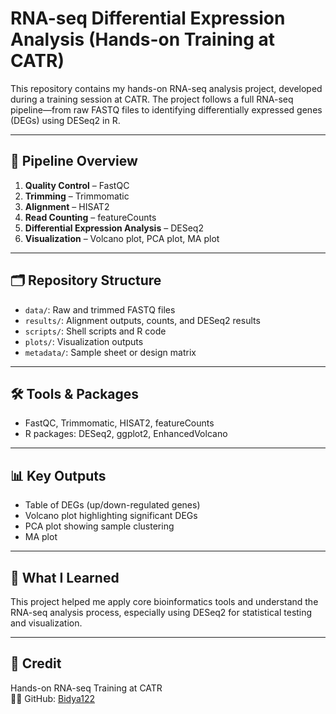 # RNA-seq Differential Expression Analysis (Hands-on Training at CATR)

This repository contains my hands-on RNA-seq analysis project, developed during a training session at CATR. The project follows a full RNA-seq pipeline—from raw FASTQ files to identifying differentially expressed genes (DEGs) using DESeq2 in R.

---

## 🧪 Pipeline Overview

1. **Quality Control** – FastQC  
2. **Trimming** – Trimmomatic  
3. **Alignment** – HISAT2  
4. **Read Counting** – featureCounts  
5. **Differential Expression Analysis** – DESeq2  
6. **Visualization** – Volcano plot, PCA plot, MA plot

---

## 🗂️ Repository Structure

- `data/`: Raw and trimmed FASTQ files  
- `results/`: Alignment outputs, counts, and DESeq2 results  
- `scripts/`: Shell scripts and R code  
- `plots/`: Visualization outputs  
- `metadata/`: Sample sheet or design matrix

---

## 🛠️ Tools & Packages

- FastQC, Trimmomatic, HISAT2, featureCounts  
- R packages: DESeq2, ggplot2, EnhancedVolcano

---

## 📊 Key Outputs

- Table of DEGs (up/down-regulated genes)  
- Volcano plot highlighting significant DEGs  
- PCA plot showing sample clustering  
- MA plot

---

## 🎯 What I Learned

This project helped me apply core bioinformatics tools and understand the RNA-seq analysis process, especially using DESeq2 for statistical testing and visualization.

---

## 📎 Credit

Hands-on RNA-seq Training at CATR  
👩‍💻 GitHub: [Bidya122](https://github.com/Bidya122)
